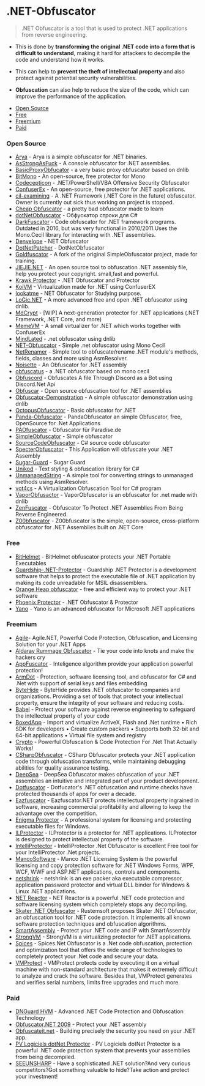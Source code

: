 # .NET-Obfuscator

>.NET Obfuscator is a tool that is used to protect .NET applications from reverse engineering. 

* This is done by **transforming the original .NET code into a form that is difficult to understand**, making it hard for attackers to decompile the code and understand how it works. 

* This can help to **prevent the theft of intellectual property** and also protect against potential security vulnerabilities. 

* **Obfuscation** can also help to reduce the size of the code, which can improve the performance of the application.

<!-- Options -->
  - [Open Source](#open-source)
  - [Free](#free)
  - [Freemium](#freemium)
  - [Paid](#paid)

### Open Source
* [Arya](https://github.com/HarmJ0y/Arya) - Arya is a simple obfuscator for .NET binaries.
* [AsStrongAsFuck](https://github.com/Charterino/AsStrongAsFuck) - A console obfuscator for .NET assemblies.
* [BasicProxyObfucator](https://github.com/XenocodeRCE/BasicProxyObfucator) - a very basic proxy obfuscator based on dnlib 
* [BitMono](https://github.com/sunnamed434/BitMono) - An open-source, free protector for Mono 
* [Codecepticon](https://github.com/Accenture/Codecepticon) - .NET/PowerShell/VBA Offensive Security Obfuscator 
* [ConfuserEx](https://github.com/yck1509/ConfuserEx) - An open-source, free protector for .NET applications.
* [cil-examining](https://github.com/mira-ta/cil-examining) - A .NET Framework (.NET Core in the future) obfuscator. Owner is currently out sick thus working on project is stopped.
* [Cheap Obfuscator](https://github.com/Polymeth/cheap-obfuscator) - a pretty bad obfuscator made to learn
* [dotNetObfuscator](https://github.com/baskfx/dotNetObfuscator) - Обфускатор строки для C#
* [DarkFuscator](https://github.com/isigov/.NET-Obfuscator) - Code obfuscator for .NET framework programs. Outdated in 2016, but was very functional in 2010/2011.Uses the Mono.Cecil library for interacting with .NET assemblies. 
* [Denvelope](https://github.com/TWVyY3VyaW8K/Denvelope) - NET Obfuscator
* [DotNetPatcher](https://github.com/mwsrc/DotNetObfuscator) - DotNetObfuscator
* [Goldfuscator](https://github.com/AnErrupTion/Goldfuscator) - A fork of the original SimpleObfuscator project, made for training. 
* [JIEJIE.NET](https://github.com/dcsoft-yyf/JIEJIE.NET) - An open source tool to obfuscation .NET assembly file, help you protect your copyright. small,fast and powerful. 
* [Krawk Protector](https://github.com/xHeaven/Krawk-Protector) - .NET Obfuscator and Protector 
* [KoiVM](https://github.com/Loksie/KoiVM-Virtualization) - Virtualization made for .NET using ConfuserEX 
* [lookatme](https://github.com/pjc0247/lookatme) - NET Obfuscator for Studying purpose.
* [LoGic.NET](https://github.com/AnErrupTion/LoGiC.NET) - A more advanced free and open .NET obfuscator using dnlib.
* [MdCrypt](https://github.com/wwh1004/Mdcrypt) - [WIP] A next-generation protector for .NET applications (.NET Framework, .NET Core, and more) 
* [MemeVM](https://github.com/TobitoFatitoNulled/MemeVM) - A small virtualizer for .NET which works together with ConfuserEx 
* [MindLated](https://github.com/Sato-Isolated/MindLated) -  .net obfuscator using dnlib  
* [NET-Obfuscator](https://github.com/NightBaron/.NET-Obfuscator) - Simple .net obfuscator using Mono Cecil
* [NetRenamer](https://github.com/Zenixas/NetRenamer) - Simple tool to obfuscate/rename .NET module's methods, fields, classes and more using AsmResolver. 
* [Noisette](https://github.com/XenocodeRCE/Noisette-Obfuscator) - An Obfuscator for .NET assembly 
* [obfuscatus](https://github.com/stschake/obfuscatus) - a .NET obfuscator based on mono cecil
* [Obfuscord](https://github.com/JReverse/Obfuscord) - Obfuscates A file Through Discord as a Bot using Discord.Net Api
* [Obfuscar](https://github.com/obfuscar/obfuscar) - Open source obfuscation tool for .NET assemblies
* [Obfuscator-Demonstration](https://github.com/gigajew/Obfuscator-Demonstration) -  A simple obfuscator demonstration using dnlib
* [OctopusObfuscator](https://github.com/Alxs009/OctopusObfuscator) - Basic obfuscator for .NET
* [Panda-Obfuscator](https://github.com/barotyson/Panda-Obfuscator) - PandaObfuscator an simple Obfuscator, free, OpenSource for .Net Applications 
* [PAOfuscator](https://github.com/Schaboom/PAOfuscator) - Obfuscator für Paradise.de
* [SimpleObfuscator](https://github.com/GabrieleAsaro/SimpleObfuscator) - Simple obfuscator   
* [SourceCodeObfuscator](https://github.com/0x000N3X4N/SourceCodeObfuscator) - C# source code obfuscator
* [SpecterObfuscator](https://github.com/xXeptioN/SpecterObfuscator) - This Application will obfuscate your .NET Assembly
* [Sugar-Guard](https://github.com/leexey/Sugar-Guard) - Sugar Guard 
* [Unikod](https://github.com/SDSkyKlouD/Unikod) - Text styling & obfuscation library for C# 
* [UnmanagedString](https://github.com/MrakDev/UnmanagedString) - A simple tool for converting strings to unmanaged methods using AsmResolver. 
* [vot4cs](https://github.com/tum-i22/vot4cs) - A Virtualization Obfuscation Tool for C# program
* [VaporObfusactor](https://github.com/call-042PE/VaporObfuscator) - VaporObfuscator is an obfuscator for .net made with dnlib
* [ZenFuscator](https://github.com/Zenixas/ZenFuscator) - Obfuscator To Protect .NET Assemblies From Being Reverse Engineered.  
* [Z00bfuscator](https://github.com/Dentrax/Z00bfuscator) - Z00bfuscator is the simple, open-source, cross-platform obfuscator for .NET Assemblies built on .NET Core 

### Free
* [BitHelmet](https://bithelmet.software.informer.com/) - BitHelmet obfuscator protects your .NET Portable Executables 
* [Guardship-.NET-Protector](https://github.com/Rustemsoft/Guardship-.NET-Protector) - Guardship .NET Protector is a development software that helps to protect the executable file of .NET application by making its code unreadable for MSIL disassemblers.
* [Orange Heap obfuscator](http://orangeheap.blogspot.com/) - free and efficient way to protect your .NET software
* [Phoenix Protector](https://ntcore.com/?page_id=384) - .NET Obfuscator & Protector
* [Yano](https://yano.informer.com/) - Yano is an advanced obfuscator for Microsoft .NET applications 


### Freemium
* [Agile](https://secureteam.net/acode)- Agile.NET, Powerful Code Protection, Obfuscation, and Licensing Solution for your .NET Apps
* [Aldaray Rummage Obfuscator](https://www.aldaray.com/) - Tie your code into knots and make the hackers cry
* [AppFuscator](https://appfuscator.com/) - Inteligence algorithm provide your application powerful protection! 
* [ArmDot](https://www.armdot.com/) - Protection, software licensing tool, and obfuscator for C# and .Net with support of serial keys and files embedding
* [ByteHide](https://www.bytehide.com/products/shield-obfuscator/dotnet) - ByteHide provides .NET obfuscator to companies and organizations. Providing a set of tools that protect your intellectual property, ensure the integrity of your software and reducing costs.
* [Babel](https://www.babelfor.net/) - Protect your software against reverse engineering to safeguard the intellectual property of your code
* [BoxedApp](https://www.boxedapp.com/) - Import and virtualize ActiveX, Flash and .Net runtime • Rich SDK for developers • Create custom packers • Supports both 32-bit and 64-bit applications • Virtual file system and registry
* [Crypto](https://www.ssware.com/cryptoobfuscator/obfuscator-net.htm) - Powerful Obfuscation & Code Protection For .Net That Actually Works!
* [CSharpObfuscator](https://github.com/nwtsolution/CSharpObfuscator) - CSharp Obfuscator protects your .NET application code through obfuscation transforms, while maintaining debugging abilities for quality assurance testing. 
* [DeepSea](https://deepsea-obfuscator.soft112.com/) - DeepSea Obfuscator makes obfuscation of your .NET assemblies an intuitive and integrated part of your product development.
* [Dotfuscator](https://www.preemptive.com/products/dotfuscator/overview) - Dotfucator's .NET obfuscation and runtime checks have protected thousands of apps for over a decade.
* [Eazfuscator](https://www.gapotchenko.com/eazfuscator.net) - Eazfuscator.NET protects intellectual property ingrained in software, increasing commercial profitability and allowing to keep the advantage over the competition. 
* [Enigma Protector](https://enigmaprotector.com/en/about.html) - A professional system for licensing and protecting
executable files for Windows.
* [ILProtector](http://www.vgrsoft.net/Products/ILProtector) - ILProtector is a protector for .NET applications. ILProtector is designed to protect intellectual property of the software. 
* [IntelliProtector](https://intelliprotector.com/Products/Net-Obfuscator/Features) - IntelliProtector .Net Obfuscator is excellent Free tool for your IntelliProtector .Net projects.
* [MancoSoftware](https://en.freedownloadmanager.org/Windows-PC/Manco-NET-Obfuscator.html) - Manco .NET Licensing System is the powerful licensing and copy protection software for .NET Windows Forms, WPF, WCF, WWF and ASP.NET applications, controls and components.
* [netshrink](https://www.pelock.com/products/netshrink) - netshrink is an exe packer aka executable compressor, application password protector and virtual DLL binder for Windows & Linux .NET applications.
* [NET Reactor](https://www.eziriz.com/) - NET Reactor is a powerful .NET code protection and software licensing system which completely stops any decompiling.
* [Skater .NET Obfuscator](http://rustemsoft.com/obfuscator.aspx) - Rustemsoft proposes Skater .NET Obfuscator, an obfuscation tool for .NET code protection. It implements all known software protection techniques and obfuscation algorithms.
* [SmartAssembly](https://www.red-gate.com/products/dotnet-development/smartassembly/) - Protect your .NET code and IP with SmartAssembly
* [StrongVM](https://github.com/Modify24x7/StrongVM) - StrongVM is a virtualizing protector for .NET applications.
* [Spices](https://www.9rays.net/Category/55-spicesnet-obfuscator.aspx) - Spices.Net Obfuscator is a .Net code obfuscation, protection and optimization tool that offers the wide range of technologies to completely protect your .Net code and secure your data.
* [VMProtect](https://vmpsoft.com) - VMProtect protects code by executing it on a virtual machine with non-standard architecture that makes it extremely difficult to analyze and crack the software. Besides that, VMProtect generates and verifies serial numbers, limits free upgrades and much more.

### Paid
* [DNGuard HVM](http://www.dnguard.net/index.php) - Advanced .NET Code Protection and Obfuscation Technology
* [Obfuscator.NET 2009](http://www.macrobject.com/en/obfuscator/index.htm) - Protect your .NET assembly
* [Obfuscateit.net](https://obfuscateit.net/) - Building precisely the   security   you need on your .NET app. 
* [PV Logiciels dotNet Protector](http://www.pvlog.com/) - PV Logiciels dotNet Protector is a powerful .NET code protection system that prevents your assemblies from being decompiled.
* [SEEUNSHARP](https://seeunsharp.net/obfuscator/en) - Have a sophisticated .NET solution?And very curious competitors?Got something valuable to hide?Take action and protect your investment!




